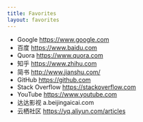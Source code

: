 ```yaml
---
title: Favorites
layout: favorites
---
```


* Google
https://www.google.com
* 百度
https://www.baidu.com
* Quora
https://www.quora.com
* 知乎
https://www.zhihu.com
* 简书
http://www.jianshu.com/
* GitHub
https://github.com
* Stack Overflow
https://stackoverflow.com
* YouTube
https://www.youtube.com
* 达达影视
a.beijingaicai.com
* 云栖社区
https://yq.aliyun.com/articles



